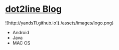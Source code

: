 # [dot2line Blog](https://yands11.github.io)

![http://yands11.github.io](./assets/images/logo.png)  

* Android
* Java
* MAC OS
